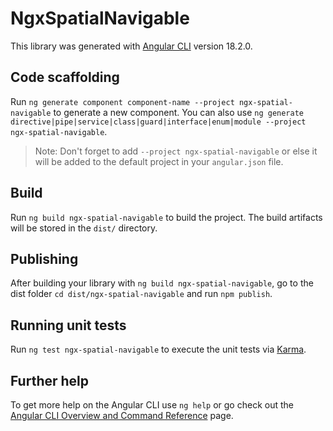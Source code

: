 # NgxSpatialNavigable

This library was generated with [Angular CLI](https://github.com/angular/angular-cli) version 18.2.0.

## Code scaffolding

Run `ng generate component component-name --project ngx-spatial-navigable` to generate a new component. You can also use `ng generate directive|pipe|service|class|guard|interface|enum|module --project ngx-spatial-navigable`.
> Note: Don't forget to add `--project ngx-spatial-navigable` or else it will be added to the default project in your `angular.json` file. 

## Build

Run `ng build ngx-spatial-navigable` to build the project. The build artifacts will be stored in the `dist/` directory.

## Publishing

After building your library with `ng build ngx-spatial-navigable`, go to the dist folder `cd dist/ngx-spatial-navigable` and run `npm publish`.

## Running unit tests

Run `ng test ngx-spatial-navigable` to execute the unit tests via [Karma](https://karma-runner.github.io).

## Further help

To get more help on the Angular CLI use `ng help` or go check out the [Angular CLI Overview and Command Reference](https://angular.dev/tools/cli) page.
